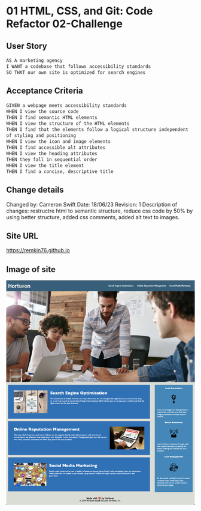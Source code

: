 # 01 HTML, CSS, and Git: Code Refactor 02-Challenge

## User Story

```
AS A marketing agency
I WANT a codebase that follows accessibility standards
SO THAT our own site is optimized for search engines
```

## Acceptance Criteria

```
GIVEN a webpage meets accessibility standards
WHEN I view the source code
THEN I find semantic HTML elements
WHEN I view the structure of the HTML elements
THEN I find that the elements follow a logical structure independent of styling and positioning
WHEN I view the icon and image elements
THEN I find accessible alt attributes
WHEN I view the heading attributes
THEN they fall in sequential order
WHEN I view the title element
THEN I find a concise, descriptive title
```

## Change details
Changed by: Cameron Swift
Date: 18/06/23
Revision: 1
Description of changes: restructre html to semantic structure, reduce css code by 50% by using better structure, added css comments, added alt text to images.

## Site URL
https://remkin76.github.io

## Image of site
![screenshot](./assets/images/Screenshot%202023-06-18%20at%208.56.43%20pm.png?raw=true "Screenshot")